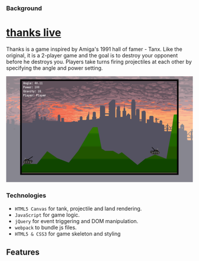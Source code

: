 ### Background

# [thanks live][live]

Thanks is a game inspired by Amiga's 1991 hall of famer - Tanx. Like the original, it is a 2-player game and the goal is to destroy your opponent before he destroys you. Players take turns firing projectiles
at each other by specifying the angle and power setting.

![thanks image][thanks_view]

### Technologies
- `HTML5 Canvas` for tank, projectile and land rendering.
- `JavaScript` for game logic.
- `jQuery` for event triggering and DOM manipulation.
- `webpack` to bundle js files.
- `HTML5 & CSS3` for game skeleton and styling

## Features




[live]: http://wojnar48.github.io/thanks
[thanks_view]: docs/images/thanks_view.png
